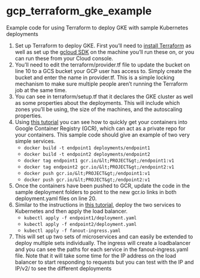 # gcp_terraform_gke_example
Example code for using Terraform to deploy GKE with sample Kubernetes deployments

1. Set up Terraform to deploy GKE. First you’ll need to [install Terraform][1] as well as set up the [gcloud SDK][2] on the machine you’ll run these on, or you can run these from your Cloud console.
2. You’ll need to edit the terraform/provider.tf file to update the bucket on line 10 to a GCS bucket your GCP user has access to. Simply create the bucket and enter the name in provider.tf. This is a simple locking mechanism to make sure multiple people aren’t running the Terraform job at the same time.
3. You can see in terraform/setup.tf that it declares the GKE cluster as well as some properties about the deployments. This will include which zones you’ll be using, the size of the machines, and the autoscaling properties.
4. Using [this tutorial][3] you can see how to quickly get your containers into Google Container Registry (GCR), which can act as a private repo for your containers. This sample code should give an example of two very simple services.
   * `docker build -t endpoint1 deployments/endpoint1`
   * `docker build -t endpoint2 deployments/endpoint2`
   * `docker tag endpoint1 gcr.io/&lt;PROJECT&gt;/endpoint1:v1`
   * `docker tag endpoint2 gcr.io/&lt;PROJECT&gt;/endpoint2:v1`
   * `docker push gcr.io/&lt;PROJECT&gt;/endpoint1:v1`
   * `docker push gcr.io/&lt;PROJECT&gt;/endpoint2:v1`
5. Once the containers have been pushed to GCR, update the code in the sample deployment folders to point to the new gcr.io links in both deployment.yaml files on line 20.
6. Similar to the instructions in [this tutorial][4], deploy the two services to Kubernetes and then apply the load balancer.
   * `kubectl apply -f endpoint1/deployment.yaml`
   * `kubectl apply -f endpoint2/deployment.yaml`
   * `kubectl apply -f fanout-ingress.yaml`
7. This will set up two sets of microservices and can easily be extended to deploy multiple sets individually. The ingress will create a loadbalancer and you can see the paths for each service in the fanout-ingress.yaml file. Note that it will take some time for the IP address on the load balancer to start responding to requests but you can test with the IP and IP/v2/ to see the different deployments

[1]: https://www.terraform.io/intro/getting-started/install.html
[2]: https://cloud.google.com/sdk/install
[3]: https://cloud.google.com/container-registry/docs/quickstart
[4]: https://cloud.google.com/kubernetes-engine/docs/tutorials/http-balancer
